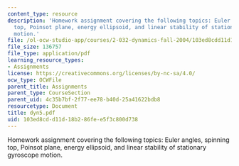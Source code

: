 ```yaml
---
content_type: resource
description: 'Homework assignment covering the following topics: Euler angles, spinning
  top, Poinsot plane, energy ellipsoid, and linear stability of stationary gyroscope
  motion.'
file: /ol-ocw-studio-app/courses/2-032-dynamics-fall-2004/103ed8cdd11d18b286fee5f3c800d738_dyn5.pdf
file_size: 136757
file_type: application/pdf
learning_resource_types:
- Assignments
license: https://creativecommons.org/licenses/by-nc-sa/4.0/
ocw_type: OCWFile
parent_title: Assignments
parent_type: CourseSection
parent_uid: 4c35b7bf-2f77-ee78-b40d-25a41622bdb8
resourcetype: Document
title: dyn5.pdf
uid: 103ed8cd-d11d-18b2-86fe-e5f3c800d738
---
```

Homework assignment covering the following topics: Euler angles, spinning top, Poinsot plane, energy ellipsoid, and linear stability of stationary gyroscope motion.